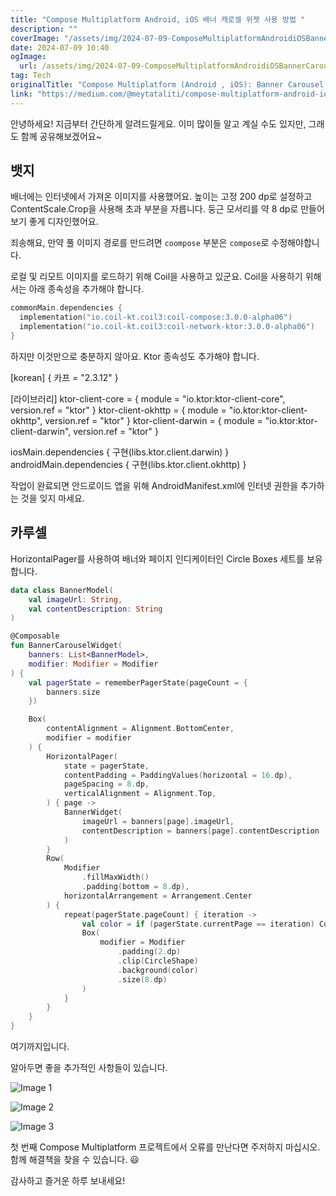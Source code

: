 ```yaml
---
title: "Compose Multiplatform Android, iOS 배너 캐로셀 위젯 사용 방법 "
description: ""
coverImage: "/assets/img/2024-07-09-ComposeMultiplatformAndroidiOSBannerCarouselWidgets_0.png"
date: 2024-07-09 10:40
ogImage: 
  url: /assets/img/2024-07-09-ComposeMultiplatformAndroidiOSBannerCarouselWidgets_0.png
tag: Tech
originalTitle: "Compose Multiplatform (Android , iOS): Banner Carousel Widgets 🎠"
link: "https://medium.com/@meytataliti/compose-multiplatform-android-ios-banner-carousel-widgets-b3fb3b0b2d4f"
---
```



안녕하세요! 지금부터 간단하게 알려드릴게요. 이미 많이들 알고 계실 수도 있지만, 그래도 함께 공유해보겠어요~

## 뱃지

배너에는 인터넷에서 가져온 이미지를 사용했어요. 높이는 고정 200 dp로 설정하고 ContentScale.Crop을 사용해 초과 부분을 자릅니다. 둥근 모서리를 약 8 dp로 만들어 보기 좋게 디자인했어요.

<div class="content-ad"></div>

죄송해요, 만약 풀 이미지 경로를 만드려면 `coompose` 부분은 `compose`로 수정해야합니다.   

로컬 및 리모트 이미지를 로드하기 위해 Coil을 사용하고 있군요. Coil을 사용하기 위해서는 아래 종속성을 추가해야 합니다.

```kotlin
commonMain.dependencies {
  implementation("io.coil-kt.coil3:coil-compose:3.0.0-alpha06")
  implementation("io.coil-kt.coil3:coil-network-ktor:3.0.0-alpha06")
}
```

하지만 이것만으로 충분하지 않아요. Ktor 종속성도 추가해야 합니다.

<div class="content-ad"></div>


[korean]
{
  카프 = "2.3.12"
}

[라이브러리]
ktor-client-core = { module = "io.ktor:ktor-client-core", version.ref = "ktor" }
ktor-client-okhttp = { module = "io.ktor:ktor-client-okhttp", version.ref = "ktor" }
ktor-client-darwin = { module = "io.ktor:ktor-client-darwin", version.ref = "ktor" }



iosMain.dependencies {
  구현(libs.ktor.client.darwin)
}
androidMain.dependencies {
  구현(libs.ktor.client.okhttp)
}


작업이 완료되면 안드로이드 앱을 위해 AndroidManifest.xml에 인터넷 권한을 추가하는 것을 잊지 마세요.

## 카루셀


<div class="content-ad"></div>

HorizontalPager를 사용하여 배너와 페이지 인디케이터인 Circle Boxes 세트를 보유합니다.

```kotlin
data class BannerModel(
    val imageUrl: String,
    val contentDescription: String
)

@Composable
fun BannerCarouselWidget(
    banners: List<BannerModel>,
    modifier: Modifier = Modifier
) {
    val pagerState = rememberPagerState(pageCount = {
        banners.size
    })

    Box(
        contentAlignment = Alignment.BottomCenter,
        modifier = modifier
    ) {
        HorizontalPager(
            state = pagerState,
            contentPadding = PaddingValues(horizontal = 16.dp),
            pageSpacing = 8.dp,
            verticalAlignment = Alignment.Top,
        ) { page ->
            BannerWidget(
                imageUrl = banners[page].imageUrl,
                contentDescription = banners[page].contentDescription
            )
        }
        Row(
            Modifier
                .fillMaxWidth()
                .padding(bottom = 8.dp),
            horizontalArrangement = Arrangement.Center
        ) {
            repeat(pagerState.pageCount) { iteration ->
                val color = if (pagerState.currentPage == iteration) Color.DarkGray else Color.LightGray
                Box(
                    modifier = Modifier
                        .padding(2.dp)
                        .clip(CircleShape)
                        .background(color)
                        .size(8.dp)
                )
            }
        }
    }
}
```

여기까지입니다.

알아두면 좋을 추가적인 사항들이 있습니다.

<div class="content-ad"></div>

![Image 1](/assets/img/2024-07-09-ComposeMultiplatformAndroidiOSBannerCarouselWidgets_1.png)

![Image 2](/assets/img/2024-07-09-ComposeMultiplatformAndroidiOSBannerCarouselWidgets_2.png)

![Image 3](/assets/img/2024-07-09-ComposeMultiplatformAndroidiOSBannerCarouselWidgets_3.png)

첫 번째 Compose Multiplatform 프로젝트에서 오류를 만난다면 주저하지 마십시오. 함께 해결책을 찾을 수 있습니다. 😃

<div class="content-ad"></div>

감사하고 즐거운 하루 보내세요!